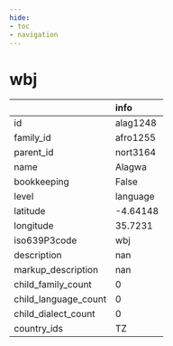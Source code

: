 ```yaml
---
hide:
- toc
- navigation
---
```

# wbj
|                      | info     |
|:---------------------|:---------|
| id                   | alag1248 |
| family_id            | afro1255 |
| parent_id            | nort3164 |
| name                 | Alagwa   |
| bookkeeping          | False    |
| level                | language |
| latitude             | -4.64148 |
| longitude            | 35.7231  |
| iso639P3code         | wbj      |
| description          | nan      |
| markup_description   | nan      |
| child_family_count   | 0        |
| child_language_count | 0        |
| child_dialect_count  | 0        |
| country_ids          | TZ       |